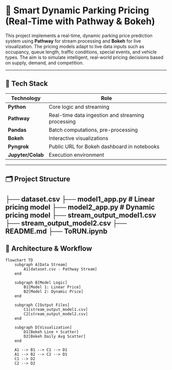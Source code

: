 # 🚗 Smart Dynamic Parking Pricing (Real-Time with Pathway & Bokeh)

This project implements a real-time, dynamic parking price prediction system using **Pathway** for stream processing and **Bokeh** for live visualization. The pricing models adapt to live data inputs such as occupancy, queue length, traffic conditions, special events, and vehicle types. The aim is to simulate intelligent, real-world pricing decisions based on supply, demand, and competition.

---

## 🧰 Tech Stack

| Technology | Role |
|-----------|------|
| **Python** | Core logic and streaming |
| **Pathway** | Real-time data ingestion and streaming processing |
| **Pandas** | Batch computations, pre-processing |
| **Bokeh** | Interactive visualizations |
| **Pyngrok** | Public URL for Bokeh dashboard in notebooks |
| **Jupyter/Colab** | Execution environment |

---

## 🗂️ Project Structure

├── dataset.csv
├── model1_app.py # Linear pricing model
├── model2_app.py # Dynamic pricing model
├── stream_output_model1.csv
├── stream_output_model2.csv
├── README.md
├── ToRUN.ipynb
---

## 🧠 Architecture & Workflow

```mermaid
flowchart TD
    subgraph A[Data Stream]
        A1[dataset.csv - Pathway Stream]
    end

    subgraph B[Model Logic]
        B1[Model 1: Linear Price]
        B2[Model 2: Dynamic Price]
    end

    subgraph C[Output Files]
        C1[stream_output_model1.csv]
        C2[stream_output_model2.csv]
    end

    subgraph D[Visualization]
        D1[Bokeh Line + Scatter]
        D2[Bokeh Daily Avg Scatter]
    end

    A1 --> B1 --> C1 --> D1
    A1 --> B2 --> C2 --> D1
    C1 --> D2
    C2 --> D2
